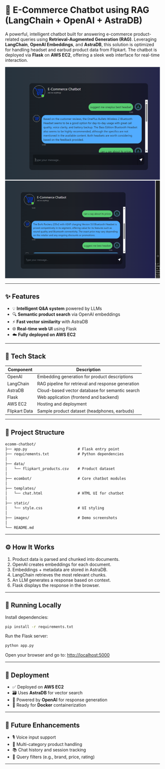 
# 🚀 E-Commerce Chatbot using RAG (LangChain + OpenAI + AstraDB)

A powerful, intelligent chatbot built for answering e-commerce product-related queries using **Retrieval-Augmented Generation (RAG)**. Leveraging **LangChain**, **OpenAI Embeddings**, and **AstraDB**, this solution is optimized for handling headset and earbud product data from Flipkart. The chatbot is deployed via **Flask** on **AWS EC2**, offering a sleek web interface for real-time interaction.

![Chat Demo 1](images/image1.png)
![Chat Demo 2](images/image2.png)

---

## ✨ Features

- 💡 **Intelligent Q&A system** powered by LLMs  
- 🔍 **Semantic product search** via OpenAI embeddings  
- ⚡ **Fast vector similarity** with AstraDB  
- 🌐 **Real-time web UI** using Flask  
- ☁️ **Fully deployed on AWS EC2**

---

## 🧰 Tech Stack

| Component     | Description                                         |
|---------------|-----------------------------------------------------|
| OpenAI        | Embedding generation for product descriptions       |
| LangChain     | RAG pipeline for retrieval and response generation |
| AstraDB       | Cloud-based vector database for semantic search     |
| Flask         | Web application (frontend and backend)              |
| AWS EC2       | Hosting and deployment                              |
| Flipkart Data | Sample product dataset (headphones, earbuds)        |

---

## 📁 Project Structure

```plaintext
ecomm-chatbot/
├── app.py                       # Flask entry point
├── requirements.txt             # Python dependencies
│
├── data/
│   └── flipkart_products.csv    # Product dataset
│
├── ecombot/                     # Core chatbot modules
│
├── templates/
│   └── chat.html                # HTML UI for chatbot
│
├── static/
│   └── style.css                # UI styling
│
├── images/                      # Demo screenshots
│
└── README.md
```

---

## ⚙️ How It Works

1. Product data is parsed and chunked into documents.  
2. OpenAI creates embeddings for each document.  
3. Embeddings + metadata are stored in AstraDB.  
4. LangChain retrieves the most relevant chunks.  
5. An LLM generates a response based on context.  
6. Flask displays the response in the browser.

---

## 🧪 Running Locally

Install dependencies:

```bash
pip install -r requirements.txt
```

Run the Flask server:

```bash
python app.py
```

Open your browser and go to: [http://localhost:5000](http://localhost:5000)

---

## 🚀 Deployment

- ✅ Deployed on **AWS EC2**  
- 🗃️ Uses **AstraDB** for vector search  
- 🧠 Powered by **OpenAI** for response generation  
- 🐳 Ready for **Docker** containerization

---

## 🔮 Future Enhancements

- 🎙️ Voice input support  
- 🛒 Multi-category product handling  
- 📚 Chat history and session tracking  
- 🎯 Query filters (e.g., brand, price, rating)

---

